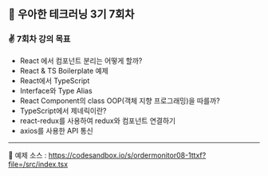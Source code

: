 ## 🚀 우아한 테크러닝 3기 7회차
### ✌ 7회차 강의 목표 
- React 에서 컴포넌트 분리는 어떻게 할까?
- React & TS Boilerplate 예제
- React에서 TypeScript
- Interface와 Type Alias
- React Component의 class OOP(객체 지향 프로그래밍)을 따를까?
- TypeScript에서 제네릭이란?
- react-redux를 사용하여 redux와 컴포넌트 연결하기
- axios를 사용한 API 통신

---

📌 예제 소스 : https://codesandbox.io/s/ordermonitor08-1ttxf?file=/src/index.tsx